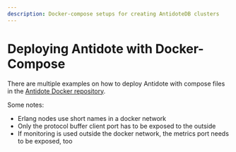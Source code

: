 ```yaml
---
description: Docker-compose setups for creating AntidoteDB clusters
---
```


# Deploying Antidote with Docker-Compose

There are multiple examples on how to deploy Antidote with compose files in the [Antidote Docker repository](https://github.com/AntidoteDB/docker-antidote/compose-files).

Some notes:

* Erlang nodes use short names in a docker network
* Only the protocol buffer client port has to be exposed to the outside
* If monitoring is used outside the docker network, the metrics port needs to be exposed, too

